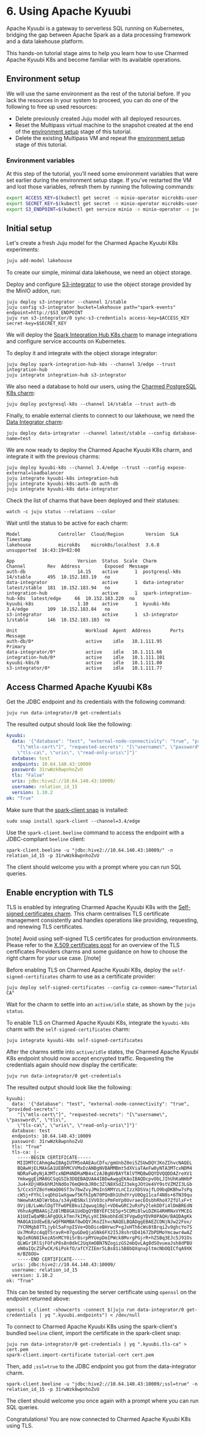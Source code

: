 # 6. Using Apache Kyuubi

Apache Kyuubi is a gateway to serverless SQL running on Kubernetes, bridging the gap between Apache Spark as a data processing framework and a data lakehouse platform.

This hands-on tutorial stage aims to help you learn how to use Charmed Apache Kyuubi K8s and become familiar with its available operations.

## Environment setup

We will use the same environment as the rest of the tutorial before. If you lack the resources in your system to proceed, you can do one of the following to free up used resources:

* Delete previously created Juju model with all deployed resources.
* Reset the Multipass virtual machine to the snapshot created at the end of the [environment setup](/t/13233) stage of this tutorial.
* Delete the existing Multipass VM and repeat the [environment setup](/t/13233) stage of this tutorial.

### Environment variables

At this step of the tutorial, you’ll need some environment variables that were set earlier during the environment setup stage.
If you’ve restarted the VM and lost those variables, refresh them by running the following commands:

```bash
export ACCESS_KEY=$(kubectl get secret -n minio-operator microk8s-user-1 -o jsonpath='{.data.CONSOLE_ACCESS_KEY}' | base64 -d)
export SECRET_KEY=$(kubectl get secret -n minio-operator microk8s-user-1 -o jsonpath='{.data.CONSOLE_SECRET_KEY}' | base64 -d)
export S3_ENDPOINT=$(kubectl get service minio -n minio-operator -o jsonpath='{.spec.clusterIP}')
```

## Initial setup

Let's create a fresh Juju model for the Charmed Apache Kyuubi K8s experiments:

```bash
juju add-model lakehouse
```

To create our simple, minimal data lakehouse, we need an object storage.

Deploy and configure [S3-integrator](https://charmhub.io/s3-integrator) to use the object storage provided by the MinIO addon, run:

```shell
juju deploy s3-integrator --channel 1/stable
juju config s3-integrator bucket=lakehouse path="spark-events" endpoint=http://$S3_ENDPOINT
juju run s3-integrator/0 sync-s3-credentials access-key=$ACCESS_KEY secret-key=$SECRET_KEY
```

We will deploy the [Spark Integration Hub K8s charm](https://charmhub.io/spark-integration-hub-k8s) to manage integrations and configure service accounts on Kubernetes.

To deploy it and integrate with the object storage integrator:

```shell
juju deploy spark-integration-hub-k8s --channel 3/edge --trust integration-hub
juju integrate integration-hub s3-integrator
```

We also need a database to hold our users, using the [Charmed PostgreSQL K8s charm](https://charmhub.io/postgresql-k8s):

```shell
juju deploy postgresql-k8s --channel 14/stable --trust auth-db
```

Finally, to enable external clients to connect to our lakehouse, we need the [Data Integrator charm](https://charmhub.io/data-integrator):

```shell
juju deploy data-integrator --channel latest/stable --config database-name=test
```

We are now ready to deploy the Charmed Apache Kyuubi K8s charm, and integrate it with the previous charms:

```shell
juju deploy kyuubi-k8s --channel 3.4/edge --trust --config expose-external=loadbalancer
juju integrate kyuubi-k8s integration-hub 
juju integrate kyuubi-k8s:auth-db auth-db
juju integrate kyuubi-k8s data-integrator
```

Check the list of charms that have been deployed and their statuses:

```shell
watch -c juju status --relations --color
```

Wait until the status to be active for each charm:

```text
Model              Controller  Cloud/Region        Version  SLA          Timestamp
lakehouse          microk8s    microk8s/localhost  3.6.8    unsupported  16:43:19+02:00

App                       Version  Status  Scale  Charm                      Channel        Rev  Address         Exposed  Message
auth-db                   14.15    active      1  postgresql-k8s             14/stable      495  10.152.183.19   no
data-integrator                    active      1  data-integrator            latest/stable  181  10.152.183.94   no
integration-hub                    active      1  spark-integration-hub-k8s  latest/edge     66  10.152.183.220  no
kyuubi-k8s                1.10     active      1  kyuubi-k8s                 3.4/edge       109  10.152.183.84   no
s3-integrator                      active      1  s3-integrator              1/stable       146  10.152.183.103  no

Unit                         Workload  Agent  Address       Ports  Message
auth-db/0*                   active    idle   10.1.111.95          Primary
data-integrator/0*           active    idle   10.1.111.66
integration-hub/0*           active    idle   10.1.111.101
kyuubi-k8s/0                 active    idle   10.1.111.80
s3-integrator/0*             active    idle   10.1.111.77
```

## Access Charmed Apache Kyuubi K8s

Get the JDBC endpoint and its credentials with the following command:

```shell
juju run data-integrator/0 get-credentials
```

The resulted output should look like the following:

```yaml
kyuubi:
  data: '{"database": "test", "external-node-connectivity": "true", "provided-secrets":
    "[\"mtls-cert\"]", "requested-secrets": "[\"username\", \"password\", \"tls\",
    \"tls-ca\", \"uris\", \"read-only-uris\"]"}'
  database: test
  endpoints: 10.64.140.43:10009
  password: 31rwWzk8wpnhoZvU
  tls: "False"
  uris: jdbc:hive2://10.64.140.43:10009/
  username: relation_id_15
  version: 1.10.2
ok: "True"
```

Make sure that the [spark-client snap](https://snapcraft.io/spark-client) is installed:

```shell
sudo snap install spark-client --channel=3.4/edge
```

Use the `spark-client.beeline` command to access the endpoint with a JDBC-compliant `beeline` client:

```shell
spark-client.beeline -u "jdbc:hive2://10.64.140.43:10009/" -n relation_id_15 -p 31rwWzk8wpnhoZvU
```

The client should welcome you with a prompt where you can run SQL queries.

## Enable encryption with TLS

TLS is enabled by integrating Charmed Apache Kyuubi K8s with the [Self-signed certificates charm](https://charmhub.io/self-signed-certificates).
This charm centralises TLS certificate management consistently and handles operations like providing, requesting, and renewing TLS certificates.

[note]
Avoid using self-signed TLS certificates for production environments.
Please refer to the [X.509 certificates post](https://charmhub.io/topics/security-with-x-509-certificates) for an overview of the TLS certificates Providers charms and some guidance on how to choose the right charm for your use case.
[/note]

Before enabling TLS on Charmed Apache Kyuubi K8s, deploy the `self-signed-certificates` charm to use as a certificate provider:

```shell
juju deploy self-signed-certificates --config ca-common-name="Tutorial CA"
```

Wait for the charm to settle into an `active/idle` state, as shown by the `juju status`.

To enable TLS on Charmed Apache Kyuubi K8s, integrate the `kyuubi-k8s` charm with the `self-signed-certificates` charm:

```shell
juju integrate kyuubi-k8s self-signed-certificates
```

After the charms settle into `active/idle` states, the Charmed Apache Kyuubi K8s endpoint should now accept encrypted traffic.
Requesting the credentials again should now display the certificate:

```shell
juju run data-integrator/0 get-credentials
```

The resulted output should look like the following:

```
kyuubi:
  data: '{"database": "test", "external-node-connectivity": "true", "provided-secrets":
    "[\"mtls-cert\"]", "requested-secrets": "[\"username\", \"password\", \"tls\",
    \"tls-ca\", \"uris\", \"read-only-uris\"]"}'
  database: test
  endpoints: 10.64.140.43:10009
  password: 31rwWzk8wpnhoZvU
  tls: "True"
  tls-ca: |-
    -----BEGIN CERTIFICATE-----
    MIIDMTCCAhmgAwIBAgIUTM5oAAEAuCDfu/gmUnbZ0ei5ZSUwDQYJKoZIhvcNAQEL
    BQAwHjELMAkGA1UEBhMCVVMxDzANBgNVBAMMBmt5dXViaTAeFw0yNTA3MTcxNDM4
    NDRaFw0yNjA3MTcxNDM4NDRaMB4xCzAJBgNVBAYTAlVTMQ8wDQYDVQQDDAZreXV1
    YmkwggEiMA0GCSqGSIb3DQEBAQUAA4IBDwAwggEKAoIBAQDcpvObLJIhUhKaNHbP
    Ju4+XDjHRk6hMJhNdOo76mQHnbJR0c3ZlN8XSdZJ3ekgJOtUe4VY9stVZMZI3LGb
    5/CcxSYZ8oYeWaQ06ST3v7bwZvyJMoInSRMYzLnCIzzXDSVajfLO9bqDKBhw7sPq
    cW5j+FYhLlvqDhU1wXgwwf5KfhIpN70PQnBh1UhdYryU0Qg11caf4N8s+6TN39qu
    hWewhAtADlWrbba/s34yHDSNxl1VVO3cxPmFmYp0UvraecEOsbhRhoX7ZfUlxF+t
    OVjiB/LwWulDgTTFwOPEBku1Zqwuq1Bgl+VD6wGRC2uRsPy2lekDDfi4lDmBREdN
    V6hvAgMBAAGjZzBlMB8GA1UdDgQYBBYEFC5E5p+5CDMi8lwiDZKG4RHRNxVYMCEG
    A1UdIwQaMBiAFgQULkTmn7kIMyLyXCINkobhEdE3FVgwDgYDVR0PAQH/BAQDAgKk
    MA8GA1UdEwEB/wQFMAMBAf8wDQYJKoZIhvcNAQELBQADggEBAEZCONjNJw22Fox/
    7YCRMgb8TTLjybl5aFnpISVe+DbDiceBHrwcP+gJxHTh6cWs8tBrqi2v9ghcYo7S
    Ux7MnRzc4qQTSravR+07guGDeQjaSNk6FX2I5J8shrUD4167ZbPDMoYmcawr4wAZ
    NpIeRGN8IkezA5nMCY0iSrBsrpMYUepDmIPWck8MvrgPGjrR+hZSBq3EJc5J91Os
    QLWGr1RlSjFOfsP8s8n0dkC2UqXmOBN7NZogizGS2mbQvLAg0dSOvueaJsh8dPBU
    eN0aIQcZSPwCK/6iPokfO/afCYZIEmr5LBs81i5B8bQXqnxpltmcNbOQICfqA9XK
    m/BZ6OU=
    -----END CERTIFICATE-----
  uris: jdbc:hive2://10.64.140.43:10009/
  username: relation_id_15
  version: 1.10.2
ok: "True"
```

This can be tested by requesting the server certificate using `openssl` on the endpoint returned above:

```shell
openssl s_client -showcerts -connect $(juju run data-integrator/0 get-credentials | yq ".kyuubi.endpoints") < /dev/null
```

To connect to Charmed Apache Kyuubi K8s using the spark-client's bundled `beeline` client, import the certificate in the spark-client snap:

```shell
juju run data-integrator/0 get-credentials | yq ".kyuubi.tls-ca" > cert.pem
spark-client.import-certificate tutorial-cert cert.pem
```

Then, add `;ssl=true` to the JDBC endpoint you got from the data-integrator charm.

```shell
spark-client.beeline -u "jdbc:hive2://10.64.140.43:10009/;ssl=true" -n relation_id_15 -p 31rwWzk8wpnhoZvU
```

The client should welcome you once again with a prompt where you can run SQL queries.

Congratulations! You are now connected to Charmed Apache Kyuubi K8s using TLS.